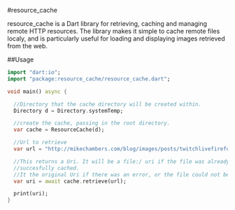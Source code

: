 #resource_cache

resource_cache is a Dart library for retrieving, caching and managing remote HTTP resources. The library makes it simple to cache remote files localy, and is particularly useful for loading and displaying images retrieved from the web.

##Usage

```dart
import "dart:io";
import "package:resource_cache/resource_cache.dart";

void main() async {

  //Directory that the cache directory will be created within.
  Directory d = Directory.systemTemp;

  //create the cache, passing in the root directory.
  var cache = ResourceCache(d);

  //Url to retrieve
  var url = "http://mikechambers.com/blog/images/posts/twitchlivefirefox/screenshot.png";

  //This returns a Uri. It will be a file:/ uri if the file was already cached, or
  //succesfully cached.
  //It the original Uri if there was an error, or the file could not be cached.
  var uri = await cache.retrieve(url);

  print(uri);
}
```